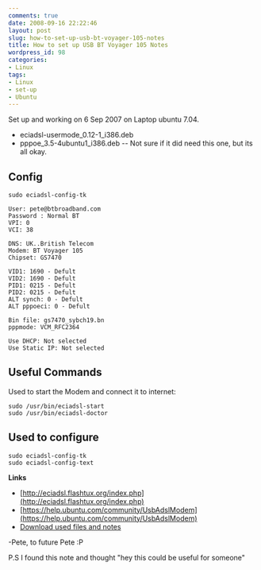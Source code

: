 ```yaml
---
comments: true
date: 2008-09-16 22:22:46
layout: post
slug: how-to-set-up-usb-bt-voyager-105-notes
title: How to set up USB BT Voyager 105 Notes
wordpress_id: 98
categories:
- Linux
tags:
- Linux
- set-up
- Ubuntu
---
```


Set up and working on 6 Sep 2007 on Laptop ubuntu 7.04.
- eciadsl-usermode_0.12-1_i386.deb
- pppoe_3.5-4ubuntu1_i386.deb 
-- Not sure if it did need this one, but its all okay.

## Config

```sudo eciadsl-config-tk```
 
	User: pete@btbroadband.com
	Password : Normal BT
	VPI: 0
	VCI: 38

	DNS: UK..British Telecom
	Modem: BT Voyager 105
	Chipset: GS7470

	VID1: 1690 - Defult
	VID2: 1690 - Defult
	PID1: 0215 - Defult
	PID2: 0215 - Defult
	ALT synch: 0 - Defult
	ALT pppoeci: 0 - Defult

	Bin file: gs7470_sybch19.bn
	pppmode: VCM_RFC2364

	Use DHCP: Not selected
	Use Static IP: Not selected

## Useful Commands

Used to start the Modem and connect it to internet:

	sudo /usr/bin/eciadsl-start
	sudo /usr/bin/eciadsl-doctor

## Used to configure

	sudo eciadsl-config-tk
	sudo eciadsl-config-text

**Links**
- [http://eciadsl.flashtux.org/index.php](http://eciadsl.flashtux.org/index.php)
- [https://help.ubuntu.com/community/UsbAdslModem](https://help.ubuntu.com/community/UsbAdslModem)
- [Download used files and notes](/uploads/2008/09/usbmodem.zip)

-Pete, to future Pete :P

P.S I found this note and thought "hey this could be useful for someone"
